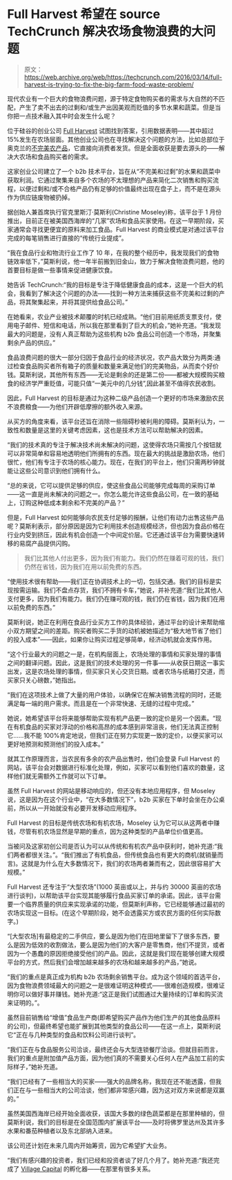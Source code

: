 # Full Harvest 希望在 source TechCrunch 解决农场食物浪费的大问题

> 原文：<https://web.archive.org/web/https://techcrunch.com/2016/03/14/full-harvest-is-trying-to-fix-the-big-farm-food-waste-problem/>

现代农业有一个巨大的食物浪费问题，源于特定食物购买者的需求与大自然的不匹配，产生了卖不出去的过剩和/或生产出因美观而贬值的多节水果和蔬菜。但是当你把一点技术融入其中时会发生什么呢？

位于硅谷的创业公司 [Full Harvest](https://web.archive.org/web/20221126191740/http://fullharvest.co/) 试图找到答案，引用数据表明——其中超过 15%发生在农场层面。其他创业公司也在寻找解决这个问题的方法，比如总部位于奥克兰的[不完美农产品](https://web.archive.org/web/20221126191740/http://www.imperfectproduce.com/about/#projects)，它直接向消费者发货。但是全面收获是要去源头的——解决大农场和食品购买者的需求。

这家创业公司建立了一个 b2b 技术平台，旨在从“不完美和过剩”的水果和蔬菜中获取利润。它通过聚集来自多个农场的不太理想的产品来简化二次销售和购买流程，以便过剩和/或不合格产品仍有足够的价值最终出现在盘子上，而不是在源头作为供应链废物被扔掉。

据创始人兼首席执行官克里斯汀·莫斯利(Christine Moseley)称，该平台于 1 月份推出，目前正在被美国西海岸的“几家”农场和食品买家使用。在这一早期阶段，买家通常会寻找更便宜的原料来加工食品。Full Harvest 的商业模式是对通过该平台完成的每笔销售进行直接的“传统行业提成”。

“我在食品行业和物流行业工作了 10 年，在我的整个经历中，我发现我们的食物链效率低下，”莫斯利说，他一年半前搬到旧金山，致力于解决食物浪费问题，他的首要目标是做一些事情来促进健康饮食。

她告诉 TechCrunch:“我的目标是专注于降低健康食品的成本，这是一个巨大的机会，我看到了解决这个问题的办法——找到一种方法来捕获这些不完美和过剩的产品，将其聚集起来，并将其提供给食品公司。”

在她看来，农业产业被技术颠覆的时机已经成熟。“他们目前用纸质支票支付，使用电子邮件、短信和电话，所以我在那里看到了巨大的机会，”她补充道。“我发现最大的问题是，没有人真正帮助为这些机构 b2b 食品公司创造一个市场，并聚集剩余产品的供应。”

食品浪费问题的很大一部分归因于食品行业的经济状况，农产品大致分为两类:通过检查食品购买者所有箱子的质量和数量来满足他们的完美物品，从而卖个好价钱。莫斯利说，其他所有东西——无论是剩余的还是第二份——都被大规模购买粮食的经济学严重贬值，可能只值“一美元中的几分钱”,因此甚至不值得农民收割。

因此，Full Harvest 的目标是通过为这种二级产品创造一个更好的市场来激励农民不浪费粮食——为他们开辟低摩擦的额外收入来源。

从买方的角度来看，该平台还旨在消除一些阻碍秒被利用的障碍。莫斯利认为，一致性和数量是这里的关键考虑因素，这也是技术方法可以帮助解决的因素。

“我们的技术真的专注于解决技术尚未解决的问题，这使得农场只需按几个按钮就可以非常简单和容易地透明他们所拥有的东西。现在最大的挑战是激励农场，他们很忙，他们有专注于农场的核心能力。现在，在我们的平台上，他们只需两秒钟就能让这些公司意识到他们拥有什么。

“总的来说，它可以提供足够的供应，使这些食品公司能够完成每周的采购订单——这一直是尚未解决的问题之一。你怎么能允许这些食品公司，在一致的基础上，订购这种低成本剩余和不完美的产品？”

但是，Full Harvest 如何能够向农民支付足够的报酬，让他们有动力出售这些产品呢？莫斯利表示，部分原因是因为它利用技术创造规模经济，但也因为食品价格在行业内受到挤压，因此有机会创造一个中间定价层。它还通过该平台为需要快速转移的易腐产品提供闪购。

> 我们比其他人付出更多，因为我们有能力。我们仍然在赚着可观的钱，我们仍然在省钱，因为我们在用以前免费的东西。

“使用技术很有帮助——我们正在协调技术上的一切，包括交通。我们的目标是实现按需运输。我们不盘点存货，我们不拥有卡车，”她说，并补充道:“我们比其他人支付更多，因为我们有能力。我们仍在赚可观的钱，我们仍在省钱，因为我们在用以前免费的东西。”

莫斯利说，她正在利用在食品行业买方工作的具体经验，通过平台的设计来帮助缩小双方期望之间的差距。购买者购买二手货的动机被她描述为“极大地节省了他们的投入成本”——因此，如果你让购买过程足够简单，经济动机就会发挥作用。

“这个行业最大的问题之一是，在机构层面上，农场处理的事情和买家处理的事情之间的翻译问题。因此，这是我们的技术处理的另一件事——从收获日期这一事实出发，这是农场处理的事情，但买家只关心交货日期。或者农场与纸箱打交道，而买家只关心磅数，”她指出。

“我们在这项技术上做了大量的用户体验，以确保它在解决销售流程的同时，还能满足每一端的用户需求。而且是在一个非常快速、无缝的过程中完成。”

她说，她希望该平台将来能够帮助实现有机产品更一致的定价是另一个因素。“现在有机食品的买家对浮动的价格和高昂的成本感到非常沮丧，他们无法真正控制它……我不能 100%肯定地说，但我们正在努力实现更一致的定价，以便买家可以更好地预测和预测他们的投入成本。”

就其工作原理而言，当农民有多余的农产品出售时，他们会登录 Full Harvest 的网站，该平台会对数据进行标准化处理，例如，买家可以看到他们喜欢的数量，这样他们就无需额外工作就可以下订单。

虽然 Full Harvest 的网站是移动响应的，但还没有本地应用程序，但 Moseley 说，这是因为在这个行业中，“在大多数情况下”，b2b 买家在下单时会坐在办公桌前，所以从一开始就没有必要开发移动应用程序。

Full Harvest 的目标是传统农场和有机农场，Moseley 认为它可以从这两者中赚钱，尽管有机农场显然是早期的重点，因为这种类型的产品单位价值更高。

当被问及这家初创公司是否认为可以从传统和有机农产品中获利时，她补充道:“我们两者都很关注。”。“我们推出了有机食品，但传统食品也有更大的商机(就销量而言)。这就是为什么在大多数情况下，我们的农场两者兼而有之，因此很容易扩大规模。”

Full Harvest 还专注于“大型农场”(1000 英亩或以上，并与约 30000 英亩的农场进行谈判)，以帮助该平台实现其能够履行食品买家订单的承诺。因此，该平台需要一个临界质量的供应来实现承诺的功能，但莫斯利声称，它已经能够通过最初的农场实现这一目标。(在这个早期阶段，她不会透露买方或农民方面的任何实际数字。)

“[大型农场]有最稳定的二手供应，要么是因为他们在田地里留下了很多东西，要么是因为低效的收割做法，要么是因为他们的大客户是零售商，他们不提货，或者因为一个愚蠢的原因拒绝接受他们的产品。因此，这就是我们现在能够创建大规模平台的方式，然后我们会增加越来越多的农场和越来越多的产品，”她说。

“我们的重点是真正成为机构 b2b 农场剩余销售平台。成为这个领域的首选平台，因为食物浪费领域最大的问题之一是很难证明这种模式——很难创造规模，很难证明你可以做好事并赚钱。她补充道:“这正是我们试图通过大量持续的订单和购买流来证明的。”。

虽然目前销售给“增值”食品生产商(即希望购买产品作为他们生产的其他食品原料的公司)，但最终希望也能扩展到其他类型的食品公司——在这一点上，莫斯利说它“正在与几种类型的食品和饮料公司进行谈判”。

“我们正在与食品服务公司洽谈，最终还会与大型连锁餐厅洽谈。但就目前而言，我们的重点是附加值产品方面，因为他们真的不需要关心任何人在产品加工前的实际样子，”她补充道。

“我们已经有了一些相当大的买家——强大的品牌名称，我现在还不能透露，但我们正在与一些相当大的公司洽谈，他们都非常感兴趣，因为这对双方来说都是双赢的。”

虽然美国西海岸已经开始全面收获，该国大多数的绿色蔬菜都是在那里种植的，但莫斯利说，我们的目标是在全国范围内扩展该平台——及时将佛罗里达州及其许多水果和番茄种植者以及东北部纳入进来。

该公司还计划在未来几周内开始筹资，因为它希望扩大业务。

“我们有感兴趣的投资者，我们已经和投资者谈了好几个月了。她补充道:“我还完成了 [Village Capital](https://web.archive.org/web/20221126191740/http://www.vilcap.com/) 的孵化器——在那里有很多关系。